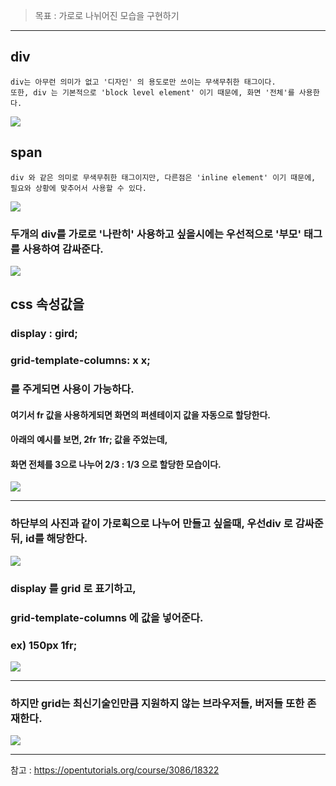 

> 목표 : 가로로 나뉘어진 모습을 구현하기

---

## div
	div는 아무런 의미가 없고 '디자인' 의 용도로만 쓰이는 무색무취한 태그이다. 
    또한, div 는 기본적으로 'block level element' 이기 때문에, 화면 '전체'를 사용한다.

![](https://images.velog.io/images/sh981013s/post/604c6277-d6b2-434b-acc1-454226a5063f/image.png)

## span
	div 와 같은 의미로 무색무취한 태그이지만, 다른점은 'inline element' 이기 때문에,
    필요와 상황에 맞추어서 사용할 수 있다.
    
![](https://images.velog.io/images/sh981013s/post/3fea063f-9af2-4ab8-b7dc-dd2e0b31484b/image.png)

### 두개의 div를 가로로 '나란히' 사용하고 싶을시에는 우선적으로 '부모' 태그를 사용하여 감싸준다.

![](https://images.velog.io/images/sh981013s/post/cd6ce728-a6ec-41c0-a50d-b00b8d43c1c8/image.png)


## css 속성값을 
### display : gird;
### grid-template-columns: x x; 
### 를 주게되면 사용이 가능하다. 
#### 여기서 fr 값을 사용하게되면 화면의 퍼센테이지 값을 자동으로 할당한다.
#### 아래의 예시를 보면, 2fr 1fr; 값을 주었는데, 
#### 화면 전체를 3으로 나누어 2/3 : 1/3 으로 할당한 모습이다.

![](https://images.velog.io/images/sh981013s/post/50fc9bf7-770a-4a20-95ec-5e7bf99bbea9/image.png)

---
### 하단부의 사진과 같이 가로획으로 나누어 만들고 싶을때, 우선div 로 감싸준 뒤, id를 해당한다.

![](https://images.velog.io/images/sh981013s/post/5649ce14-caf9-4a24-b3e0-dfff5d7661f6/image.png)

### display 를 grid 로 표기하고,
### grid-template-columns 에 값을 넣어준다.
### ex) 150px 1fr;

![](https://images.velog.io/images/sh981013s/post/c6871dcc-f55d-4e58-9c80-838cbafce25d/image.png)

---

### 하지만 grid는 최신기술인만큼 지원하지 않는 브라우저들, 버저들 또한 존재한다.

![](https://images.velog.io/images/sh981013s/post/01f58425-3fb1-4442-a357-1af05124fc45/image.png)

---

참고 : https://opentutorials.org/course/3086/18322
